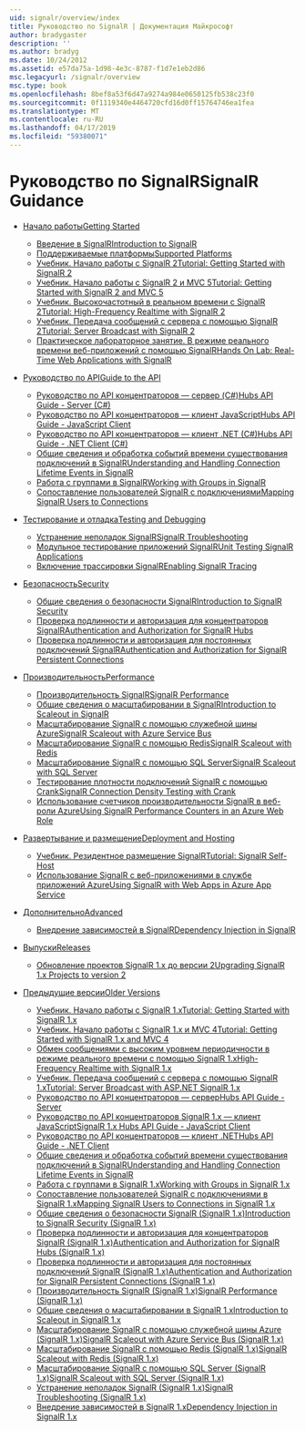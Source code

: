 ```yaml
---
uid: signalr/overview/index
title: Руководство по SignalR | Документация Майкрософт
author: bradygaster
description: ''
ms.author: bradyg
ms.date: 10/24/2012
ms.assetid: e57da75a-1d98-4e3c-8787-f1d7e1eb2d86
msc.legacyurl: /signalr/overview
msc.type: book
ms.openlocfilehash: 8bef8a53f6d47a9274a984e0650125fb538c23f0
ms.sourcegitcommit: 0f1119340e4464720cfd16d0ff15764746ea1fea
ms.translationtype: MT
ms.contentlocale: ru-RU
ms.lasthandoff: 04/17/2019
ms.locfileid: "59380071"
---
```

# <a name="signalr-guidance"></a><span data-ttu-id="3b892-102">Руководство по SignalR</span><span class="sxs-lookup"><span data-stu-id="3b892-102">SignalR Guidance</span></span>

- [<span data-ttu-id="3b892-103">Начало работы</span><span class="sxs-lookup"><span data-stu-id="3b892-103">Getting Started</span></span>](getting-started/index.md)

    - [<span data-ttu-id="3b892-104">Введение в SignalR</span><span class="sxs-lookup"><span data-stu-id="3b892-104">Introduction to SignalR</span></span>](getting-started/introduction-to-signalr.md)
    - [<span data-ttu-id="3b892-105">Поддерживаемые платформы</span><span class="sxs-lookup"><span data-stu-id="3b892-105">Supported Platforms</span></span>](getting-started/supported-platforms.md)
    - [<span data-ttu-id="3b892-106">Учебник. Начало работы с SignalR 2</span><span class="sxs-lookup"><span data-stu-id="3b892-106">Tutorial: Getting Started with SignalR 2</span></span>](getting-started/tutorial-getting-started-with-signalr.md)
    - [<span data-ttu-id="3b892-107">Учебник. Начало работы с SignalR 2 и MVC 5</span><span class="sxs-lookup"><span data-stu-id="3b892-107">Tutorial: Getting Started with SignalR 2 and MVC 5</span></span>](getting-started/tutorial-getting-started-with-signalr-and-mvc.md)
    - [<span data-ttu-id="3b892-108">Учебник. Высокочастотный в реальном времени с SignalR 2</span><span class="sxs-lookup"><span data-stu-id="3b892-108">Tutorial: High-Frequency Realtime with SignalR 2</span></span>](getting-started/tutorial-high-frequency-realtime-with-signalr.md)
    - [<span data-ttu-id="3b892-109">Учебник. Передача сообщений с сервера с помощью SignalR 2</span><span class="sxs-lookup"><span data-stu-id="3b892-109">Tutorial: Server Broadcast with SignalR 2</span></span>](getting-started/tutorial-server-broadcast-with-signalr.md)
    - [<span data-ttu-id="3b892-110">Практическое лабораторное занятие. В режиме реального времени веб-приложений с помощью SignalR</span><span class="sxs-lookup"><span data-stu-id="3b892-110">Hands On Lab: Real-Time Web Applications with SignalR</span></span>](getting-started/real-time-web-applications-with-signalr.md)
- [<span data-ttu-id="3b892-111">Руководство по API</span><span class="sxs-lookup"><span data-stu-id="3b892-111">Guide to the API</span></span>](guide-to-the-api/index.md)

    - [<span data-ttu-id="3b892-112">Руководство по API концентраторов — сервер (C#)</span><span class="sxs-lookup"><span data-stu-id="3b892-112">Hubs API Guide - Server (C#)</span></span>](guide-to-the-api/hubs-api-guide-server.md)
    - [<span data-ttu-id="3b892-113">Руководство по API концентраторов — клиент JavaScript</span><span class="sxs-lookup"><span data-stu-id="3b892-113">Hubs API Guide - JavaScript Client</span></span>](guide-to-the-api/hubs-api-guide-javascript-client.md)
    - [<span data-ttu-id="3b892-114">Руководство по API концентраторов — клиент .NET (C#)</span><span class="sxs-lookup"><span data-stu-id="3b892-114">Hubs API Guide - .NET Client (C#)</span></span>](guide-to-the-api/hubs-api-guide-net-client.md)
    - [<span data-ttu-id="3b892-115">Общие сведения и обработка событий времени существования подключений в SignalR</span><span class="sxs-lookup"><span data-stu-id="3b892-115">Understanding and Handling Connection Lifetime Events in SignalR</span></span>](guide-to-the-api/handling-connection-lifetime-events.md)
    - [<span data-ttu-id="3b892-116">Работа с группами в SignalR</span><span class="sxs-lookup"><span data-stu-id="3b892-116">Working with Groups in SignalR</span></span>](guide-to-the-api/working-with-groups.md)
    - [<span data-ttu-id="3b892-117">Сопоставление пользователей SignalR с подключениями</span><span class="sxs-lookup"><span data-stu-id="3b892-117">Mapping SignalR Users to Connections</span></span>](guide-to-the-api/mapping-users-to-connections.md)
- [<span data-ttu-id="3b892-118">Тестирование и отладка</span><span class="sxs-lookup"><span data-stu-id="3b892-118">Testing and Debugging</span></span>](testing-and-debugging/index.md)

    - [<span data-ttu-id="3b892-119">Устранение неполадок SignalR</span><span class="sxs-lookup"><span data-stu-id="3b892-119">SignalR Troubleshooting</span></span>](testing-and-debugging/troubleshooting.md)
    - [<span data-ttu-id="3b892-120">Модульное тестирование приложений SignalR</span><span class="sxs-lookup"><span data-stu-id="3b892-120">Unit Testing SignalR Applications</span></span>](testing-and-debugging/unit-testing-signalr-applications.md)
    - [<span data-ttu-id="3b892-121">Включение трассировки SignalR</span><span class="sxs-lookup"><span data-stu-id="3b892-121">Enabling SignalR Tracing</span></span>](testing-and-debugging/enabling-signalr-tracing.md)
- [<span data-ttu-id="3b892-122">Безопасность</span><span class="sxs-lookup"><span data-stu-id="3b892-122">Security</span></span>](security/index.md)

    - [<span data-ttu-id="3b892-123">Общие сведения о безопасности SignalR</span><span class="sxs-lookup"><span data-stu-id="3b892-123">Introduction to SignalR Security</span></span>](security/introduction-to-security.md)
    - [<span data-ttu-id="3b892-124">Проверка подлинности и авторизация для концентраторов SignalR</span><span class="sxs-lookup"><span data-stu-id="3b892-124">Authentication and Authorization for SignalR Hubs</span></span>](security/hub-authorization.md)
    - [<span data-ttu-id="3b892-125">Проверка подлинности и авторизация для постоянных подключений SignalR</span><span class="sxs-lookup"><span data-stu-id="3b892-125">Authentication and Authorization for SignalR Persistent Connections</span></span>](security/persistent-connection-authorization.md)
- [<span data-ttu-id="3b892-126">Производительность</span><span class="sxs-lookup"><span data-stu-id="3b892-126">Performance</span></span>](performance/index.md)

    - [<span data-ttu-id="3b892-127">Производительность SignalR</span><span class="sxs-lookup"><span data-stu-id="3b892-127">SignalR Performance</span></span>](performance/signalr-performance.md)
    - [<span data-ttu-id="3b892-128">Общие сведения о масштабировании в SignalR</span><span class="sxs-lookup"><span data-stu-id="3b892-128">Introduction to Scaleout in SignalR</span></span>](performance/scaleout-in-signalr.md)
    - [<span data-ttu-id="3b892-129">Масштабирование SignalR с помощью служебной шины Azure</span><span class="sxs-lookup"><span data-stu-id="3b892-129">SignalR Scaleout with Azure Service Bus</span></span>](performance/scaleout-with-windows-azure-service-bus.md)
    - [<span data-ttu-id="3b892-130">Масштабирование SignalR с помощью Redis</span><span class="sxs-lookup"><span data-stu-id="3b892-130">SignalR Scaleout with Redis</span></span>](performance/scaleout-with-redis.md)
    - [<span data-ttu-id="3b892-131">Масштабирование SignalR с помощью SQL Server</span><span class="sxs-lookup"><span data-stu-id="3b892-131">SignalR Scaleout with SQL Server</span></span>](performance/scaleout-with-sql-server.md)
    - [<span data-ttu-id="3b892-132">Тестирование плотности подключений SignalR с помощью Crank</span><span class="sxs-lookup"><span data-stu-id="3b892-132">SignalR Connection Density Testing with Crank</span></span>](performance/signalr-connection-density-testing-with-crank.md)
    - [<span data-ttu-id="3b892-133">Использование счетчиков производительности SignalR в веб-роли Azure</span><span class="sxs-lookup"><span data-stu-id="3b892-133">Using SignalR Performance Counters in an Azure Web Role</span></span>](performance/using-signalr-performance-counters-in-an-azure-web-role.md)
- [<span data-ttu-id="3b892-134">Развертывание и размещение</span><span class="sxs-lookup"><span data-stu-id="3b892-134">Deployment and Hosting</span></span>](deployment/index.md)

    - [<span data-ttu-id="3b892-135">Учебник. Резидентное размещение SignalR</span><span class="sxs-lookup"><span data-stu-id="3b892-135">Tutorial: SignalR Self-Host</span></span>](deployment/tutorial-signalr-self-host.md)
    - [<span data-ttu-id="3b892-136">Использование SignalR с веб-приложениями в службе приложений Azure</span><span class="sxs-lookup"><span data-stu-id="3b892-136">Using SignalR with Web Apps in Azure App Service</span></span>](deployment/using-signalr-with-azure-web-sites.md)
- [<span data-ttu-id="3b892-137">Дополнительно</span><span class="sxs-lookup"><span data-stu-id="3b892-137">Advanced</span></span>](advanced/index.md)

    - [<span data-ttu-id="3b892-138">Внедрение зависимостей в SignalR</span><span class="sxs-lookup"><span data-stu-id="3b892-138">Dependency Injection in SignalR</span></span>](advanced/dependency-injection.md)
- [<span data-ttu-id="3b892-139">Выпуски</span><span class="sxs-lookup"><span data-stu-id="3b892-139">Releases</span></span>](releases/index.md)

    - [<span data-ttu-id="3b892-140">Обновление проектов SignalR 1.x до версии 2</span><span class="sxs-lookup"><span data-stu-id="3b892-140">Upgrading SignalR 1.x Projects to version 2</span></span>](releases/upgrading-signalr-1x-projects-to-20.md)
- [<span data-ttu-id="3b892-141">Предыдущие версии</span><span class="sxs-lookup"><span data-stu-id="3b892-141">Older Versions</span></span>](older-versions/index.md)

    - [<span data-ttu-id="3b892-142">Учебник. Начало работы с SignalR 1.x</span><span class="sxs-lookup"><span data-stu-id="3b892-142">Tutorial: Getting Started with SignalR 1.x</span></span>](older-versions/tutorial-getting-started-with-signalr.md)
    - [<span data-ttu-id="3b892-143">Учебник. Начало работы с SignalR 1.x и MVC 4</span><span class="sxs-lookup"><span data-stu-id="3b892-143">Tutorial: Getting Started with SignalR 1.x and MVC 4</span></span>](older-versions/tutorial-getting-started-with-signalr-and-mvc-4.md)
    - [<span data-ttu-id="3b892-144">Обмен сообщениями с высоким уровнем периодичности в режиме реального времени с помощью SignalR 1.x</span><span class="sxs-lookup"><span data-stu-id="3b892-144">High-Frequency Realtime with SignalR 1.x</span></span>](older-versions/tutorial-high-frequency-realtime-with-signalr.md)
    - [<span data-ttu-id="3b892-145">Учебник. Передача сообщений с сервера с помощью SignalR 1.x</span><span class="sxs-lookup"><span data-stu-id="3b892-145">Tutorial: Server Broadcast with ASP.NET SignalR 1.x</span></span>](older-versions/tutorial-server-broadcast-with-aspnet-signalr.md)
    - [<span data-ttu-id="3b892-146">Руководство по API концентраторов — сервер</span><span class="sxs-lookup"><span data-stu-id="3b892-146">Hubs API Guide - Server</span></span>](older-versions/signalr-1x-hubs-api-guide-server.md)
    - [<span data-ttu-id="3b892-147">Руководство по API концентраторов SignalR 1.x — клиент JavaScript</span><span class="sxs-lookup"><span data-stu-id="3b892-147">SignalR 1.x Hubs API Guide - JavaScript Client</span></span>](older-versions/signalr-1x-hubs-api-guide-javascript-client.md)
    - [<span data-ttu-id="3b892-148">Руководство по API концентраторов — клиент .NET</span><span class="sxs-lookup"><span data-stu-id="3b892-148">Hubs API Guide - .NET Client</span></span>](older-versions/signalr-1x-hubs-api-guide-net-client.md)
    - [<span data-ttu-id="3b892-149">Общие сведения и обработка событий времени существования подключений в SignalR</span><span class="sxs-lookup"><span data-stu-id="3b892-149">Understanding and Handling Connection Lifetime Events in SignalR</span></span>](older-versions/handling-connection-lifetime-events.md)
    - [<span data-ttu-id="3b892-150">Работа с группами в SignalR 1.x</span><span class="sxs-lookup"><span data-stu-id="3b892-150">Working with Groups in SignalR 1.x</span></span>](older-versions/working-with-groups.md)
    - [<span data-ttu-id="3b892-151">Сопоставление пользователей SignalR с подключениями в SignalR 1.x</span><span class="sxs-lookup"><span data-stu-id="3b892-151">Mapping SignalR Users to Connections in SignalR 1.x</span></span>](older-versions/mapping-users-to-connections.md)
    - [<span data-ttu-id="3b892-152">Общие сведения о безопасности SignalR (SignalR 1.x)</span><span class="sxs-lookup"><span data-stu-id="3b892-152">Introduction to SignalR Security (SignalR 1.x)</span></span>](older-versions/introduction-to-security.md)
    - [<span data-ttu-id="3b892-153">Проверка подлинности и авторизация для концентраторов SignalR (SignalR 1.x)</span><span class="sxs-lookup"><span data-stu-id="3b892-153">Authentication and Authorization for SignalR Hubs (SignalR 1.x)</span></span>](older-versions/hub-authorization.md)
    - [<span data-ttu-id="3b892-154">Проверка подлинности и авторизация для постоянных подключений SignalR (SignalR 1.x)</span><span class="sxs-lookup"><span data-stu-id="3b892-154">Authentication and Authorization for SignalR Persistent Connections (SignalR 1.x)</span></span>](older-versions/persistent-connection-authorization.md)
    - [<span data-ttu-id="3b892-155">Производительность SignalR (SignalR 1.x)</span><span class="sxs-lookup"><span data-stu-id="3b892-155">SignalR Performance (SignalR 1.x)</span></span>](older-versions/signalr-performance.md)
    - [<span data-ttu-id="3b892-156">Общие сведения о масштабировании в SignalR 1.x</span><span class="sxs-lookup"><span data-stu-id="3b892-156">Introduction to Scaleout in SignalR 1.x</span></span>](older-versions/scaleout-in-signalr.md)
    - [<span data-ttu-id="3b892-157">Масштабирование SignalR с помощью служебной шины Azure (SignalR 1.x)</span><span class="sxs-lookup"><span data-stu-id="3b892-157">SignalR Scaleout with Azure Service Bus (SignalR 1.x)</span></span>](older-versions/scaleout-with-windows-azure-service-bus.md)
    - [<span data-ttu-id="3b892-158">Масштабирование SignalR с помощью Redis (SignalR 1.x)</span><span class="sxs-lookup"><span data-stu-id="3b892-158">SignalR Scaleout with Redis (SignalR 1.x)</span></span>](older-versions/scaleout-with-redis.md)
    - [<span data-ttu-id="3b892-159">Масштабирование SignalR с помощью SQL Server (SignalR 1.x)</span><span class="sxs-lookup"><span data-stu-id="3b892-159">SignalR Scaleout with SQL Server (SignalR 1.x)</span></span>](older-versions/scaleout-with-sql-server.md)
    - [<span data-ttu-id="3b892-160">Устранение неполадок SignalR (SignalR 1.x)</span><span class="sxs-lookup"><span data-stu-id="3b892-160">SignalR Troubleshooting (SignalR 1.x)</span></span>](older-versions/troubleshooting.md)
    - [<span data-ttu-id="3b892-161">Внедрение зависимостей в SignalR 1.x</span><span class="sxs-lookup"><span data-stu-id="3b892-161">Dependency Injection in SignalR 1.x</span></span>](older-versions/dependency-injection.md)
